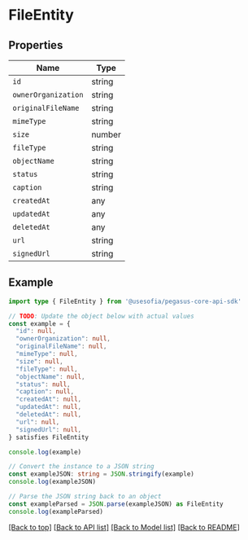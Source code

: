
# FileEntity


## Properties

Name | Type
------------ | -------------
`id` | string
`ownerOrganization` | string
`originalFileName` | string
`mimeType` | string
`size` | number
`fileType` | string
`objectName` | string
`status` | string
`caption` | string
`createdAt` | any
`updatedAt` | any
`deletedAt` | any
`url` | string
`signedUrl` | string

## Example

```typescript
import type { FileEntity } from '@usesofia/pegasus-core-api-sdk'

// TODO: Update the object below with actual values
const example = {
  "id": null,
  "ownerOrganization": null,
  "originalFileName": null,
  "mimeType": null,
  "size": null,
  "fileType": null,
  "objectName": null,
  "status": null,
  "caption": null,
  "createdAt": null,
  "updatedAt": null,
  "deletedAt": null,
  "url": null,
  "signedUrl": null,
} satisfies FileEntity

console.log(example)

// Convert the instance to a JSON string
const exampleJSON: string = JSON.stringify(example)
console.log(exampleJSON)

// Parse the JSON string back to an object
const exampleParsed = JSON.parse(exampleJSON) as FileEntity
console.log(exampleParsed)
```

[[Back to top]](#) [[Back to API list]](../README.md#api-endpoints) [[Back to Model list]](../README.md#models) [[Back to README]](../README.md)


